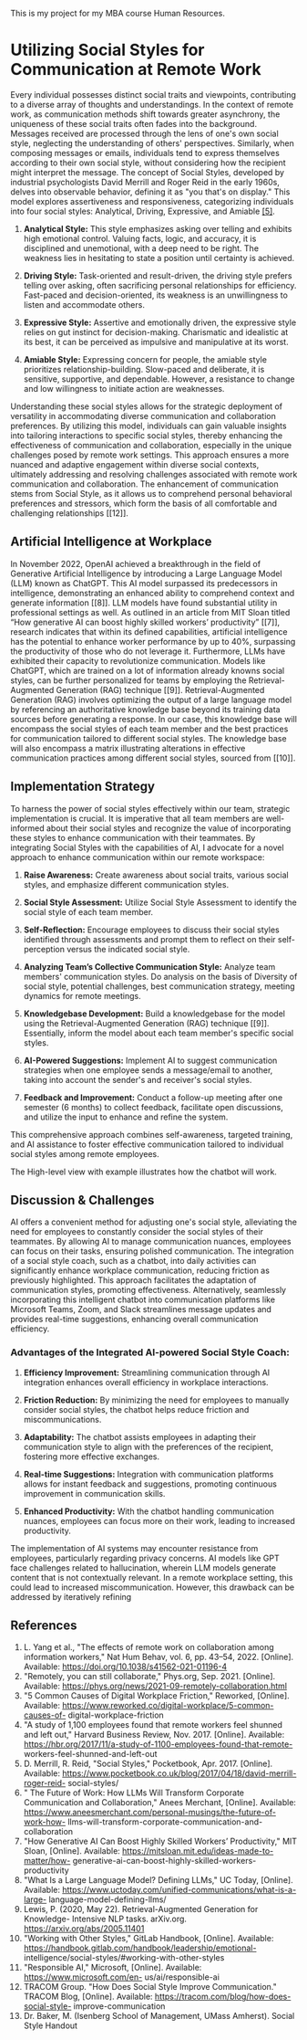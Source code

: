 This is my project for my MBA course Human Resources.

# Utilizing Social Styles for Communication at Remote Work

Every individual possesses distinct social traits and viewpoints, contributing to a diverse array of thoughts and understandings. In the context of remote work, as communication methods shift towards greater asynchrony, the uniqueness of these social traits often fades into the background. Messages received are processed through the lens of one's own social style, neglecting the understanding of others' perspectives. Similarly, when composing messages or emails, individuals tend to express themselves according to their own social style, without considering how the recipient might interpret the message. The concept of Social Styles, developed by industrial psychologists David Merrill and Roger Reid in the early 1960s, delves into observable behavior, defining it as "you that's on display." This model explores assertiveness and responsiveness, categorizing individuals into four social styles: Analytical, Driving, Expressive, and Amiable [\[5\]](https://www.pocketbook.co.uk/blog/2017/04/18/david-merrill-roger-reid-social-styles/).

1. **Analytical Style:** This style emphasizes asking over telling and exhibits high emotional control. Valuing facts, logic, and accuracy, it is disciplined and unemotional, with a deep need to be right. The weakness lies in hesitating to state a position until certainty is achieved.
   
2. **Driving Style:** Task-oriented and result-driven, the driving style prefers telling over asking, often sacrificing personal relationships for efficiency. Fast-paced and decision-oriented, its weakness is an unwillingness to listen and accommodate others.
   
3. **Expressive Style:** Assertive and emotionally driven, the expressive style relies on gut instinct for decision-making. Charismatic and idealistic at its best, it can be perceived as impulsive and manipulative at its worst.
   
4. **Amiable Style:** Expressing concern for people, the amiable style prioritizes relationship-building. Slow-paced and deliberate, it is sensitive, supportive, and dependable. However, a resistance to change and low willingness to initiate action are weaknesses.

Understanding these social styles allows for the strategic deployment of versatility in accommodating diverse communication and collaboration preferences. By utilizing this model, individuals can gain valuable insights into tailoring interactions to specific social styles, thereby enhancing the effectiveness of communication and collaboration, especially in the unique challenges posed by remote work settings. This approach ensures a more nuanced and adaptive engagement within diverse social contexts, ultimately addressing and resolving challenges associated with remote work communication and collaboration. The enhancement of communication stems from Social Style, as it allows us to comprehend personal behavioral preferences and stressors, which form the basis of all comfortable and challenging relationships [\[12\]].

## Artificial Intelligence at Workplace

In November 2022, OpenAI achieved a breakthrough in the field of Generative Artificial Intelligence by introducing a Large Language Model (LLM) known as ChatGPT. This AI model surpassed its predecessors in intelligence, demonstrating an enhanced ability to comprehend context and generate information [\[8\]]. LLM models have found substantial utility in professional settings as well. As outlined in an article from MIT Sloan titled “How generative AI can boost highly skilled workers’ productivity” [\[7\]], research indicates that within its defined capabilities, artificial intelligence has the potential to enhance worker performance by up to 40%, surpassing the productivity of those who do not leverage it. Furthermore, LLMs have exhibited their capacity to revolutionize communication. Models like ChatGPT, which are trained on a lot of information already knowns social styles, can be further personalized for teams by employing the Retrieval-Augmented Generation (RAG) technique [\[9\]]. Retrieval-Augmented Generation (RAG) involves optimizing the output of a large language model by referencing an authoritative knowledge base beyond its training data sources before generating a response. In our case, this knowledge base will encompass the social styles of each team member and the best practices for communication tailored to different social styles. The knowledge base will also encompass a matrix illustrating alterations in effective communication practices among different social styles, sourced from [\[10\]].

## Implementation Strategy

To harness the power of social styles effectively within our team, strategic implementation is crucial. It is imperative that all team members are well-informed about their social styles and recognize the value of incorporating these styles to enhance communication with their teammates. By integrating Social Styles with the capabilities of AI, I advocate for a novel approach to enhance communication within our remote workspace:

1. **Raise Awareness:** Create awareness about social traits, various social styles, and emphasize different communication styles.
   
2. **Social Style Assessment:** Utilize Social Style Assessment to identify the social style of each team member.
   
3. **Self-Reflection:** Encourage employees to discuss their social styles identified through assessments and prompt them to reflect on their self-perception versus the indicated social style.
   
4. **Analyzing Team’s Collective Communication Style:** Analyze team members' communication styles. Do analysis on the basis of Diversity of social style, potential challenges, best communication strategy, meeting dynamics for remote meetings.
   
5. **Knowledgebase Development:** Build a knowledgebase for the model using the Retrieval-Augmented Generation (RAG) technique [\[9\]]. Essentially, inform the model about each team member's specific social styles.
   
6. **AI-Powered Suggestions:** Implement AI to suggest communication strategies when one employee sends a message/email to another, taking into account the sender's and receiver's social styles.
   
7. **Feedback and Improvement:** Conduct a follow-up meeting after one semester (6 months) to collect feedback, facilitate open discussions, and utilize the input to enhance and refine the system.

This comprehensive approach combines self-awareness, targeted training, and AI assistance to foster effective communication tailored to individual social styles among remote employees.

The High-level view with example illustrates how the chatbot will work.

## Discussion & Challenges

AI offers a convenient method for adjusting one's social style, alleviating the need for employees to constantly consider the social styles of their teammates. By allowing AI to manage communication nuances, employees can focus on their tasks, ensuring polished communication. The integration of a social style coach, such as a chatbot, into daily activities can significantly enhance workplace communication, reducing friction as previously highlighted. This approach facilitates the adaptation of communication styles, promoting effectiveness. Alternatively, seamlessly incorporating this intelligent chatbot into communication platforms like Microsoft Teams, Zoom, and Slack streamlines message updates and provides real-time suggestions, enhancing overall communication efficiency.

### Advantages of the Integrated AI-powered Social Style Coach:

1. **Efficiency Improvement:** Streamlining communication through AI integration enhances overall efficiency in workplace interactions.
   
2. **Friction Reduction:** By minimizing the need for employees to manually consider social styles, the chatbot helps reduce friction and miscommunications.
   
3. **Adaptability:** The chatbot assists employees in adapting their communication style to align with the preferences of the recipient, fostering more effective exchanges.
   
4. **Real-time Suggestions:** Integration with communication platforms allows for instant feedback and suggestions, promoting continuous improvement in communication skills.
   
5. **Enhanced Productivity:** With the chatbot handling communication nuances, employees can focus more on their work, leading to increased productivity.

The implementation of AI systems may encounter resistance from employees, particularly regarding privacy concerns. AI models like GPT face challenges related to hallucination, wherein LLM models generate content that is not contextually relevant. In a remote workplace setting, this could lead to increased miscommunication. However, this drawback can be addressed by iteratively refining


## References
1) L. Yang et al., "The effects of remote work on collaboration among information
workers," Nat Hum Behav, vol. 6, pp. 43–54, 2022. [Online]. Available:
https://doi.org/10.1038/s41562-021-01196-4
2) "Remotely, you can still collaborate," Phys.org, Sep. 2021. [Online]. Available:
https://phys.org/news/2021-09-remotely-collaboration.html
3) "5 Common Causes of Digital Workplace Friction," Reworked, [Online].
Available: https://www.reworked.co/digital-workplace/5-common-causes-of-
digital-workplace-friction
4) "A study of 1,100 employees found that remote workers feel shunned and left
out," Harvard Business Review, Nov. 2017. [Online]. Available:
https://hbr.org/2017/11/a-study-of-1100-employees-found-that-remote-
workers-feel-shunned-and-left-out
5) D. Merrill, R. Reid, "Social Styles," Pocketbook, Apr. 2017. [Online]. Available:
https://www.pocketbook.co.uk/blog/2017/04/18/david-merrill-roger-reid-
social-styles/
6) " The Future of Work: How LLMs Will Transform Corporate Communication and
Collaboration," Anees Merchant, [Online]. Available:
https://www.aneesmerchant.com/personal-musings/the-future-of-work-how-
llms-will-transform-corporate-communication-and-collaboration
7) "How Generative AI Can Boost Highly Skilled Workers’ Productivity," MIT Sloan,
[Online]. Available: https://mitsloan.mit.edu/ideas-made-to-matter/how-
generative-ai-can-boost-highly-skilled-workers-productivity
8) "What Is a Large Language Model? Defining LLMs," UC Today, [Online].
Available: https://www.uctoday.com/unified-communications/what-is-a-large-
language-model-defining-llms/
9) Lewis, P. (2020, May 22). Retrieval-Augmented Generation for Knowledge-
Intensive NLP tasks. arXiv.org. https://arxiv.org/abs/2005.11401
10) "Working with Other Styles," GitLab Handbook, [Online]. Available:
https://handbook.gitlab.com/handbook/leadership/emotional-
intelligence/social-styles/#working-with-other-styles
11) "Responsible AI," Microsoft, [Online]. Available: https://www.microsoft.com/en-
us/ai/responsible-ai
12) TRACOM Group. "How Does Social Style Improve Communication." TRACOM
Blog, [Online]. Available: https://tracom.com/blog/how-does-social-style-
improve-communication
13) Dr. Baker, M. (Isenberg School of Management, UMass Amherst). Social Style
Handout
